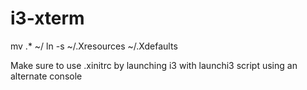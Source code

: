 # i3-xterm

mv .* ~/
ln -s ~/.Xresources ~/.Xdefaults

Make sure to use .xinitrc by launching i3 with launchi3 script using an alternate console
